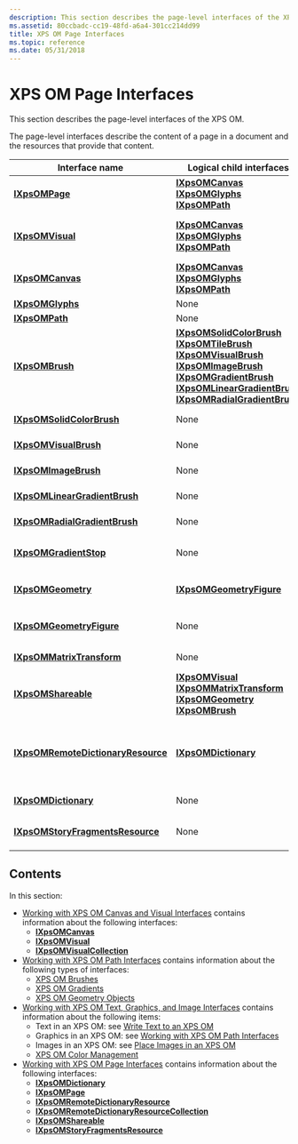 ```yaml
---
description: This section describes the page-level interfaces of the XPS OM.
ms.assetid: 80ccbadc-cc19-48fd-a6a4-301cc214dd99
title: XPS OM Page Interfaces
ms.topic: reference
ms.date: 05/31/2018
---
```


# XPS OM Page Interfaces

This section describes the page-level interfaces of the XPS OM.

The page-level interfaces describe the content of a page in a document and the resources that provide that content.



| Interface name                                                                      | Logical child interfaces                                                                                                                                                                                                                                                                                                                                                                                                                                    | Description                                                                                                                                                                                                                                         |
|-------------------------------------------------------------------------------------|-------------------------------------------------------------------------------------------------------------------------------------------------------------------------------------------------------------------------------------------------------------------------------------------------------------------------------------------------------------------------------------------------------------------------------------------------------------|-----------------------------------------------------------------------------------------------------------------------------------------------------------------------------------------------------------------------------------------------------|
| [**IXpsOMPage**](/windows/desktop/api/xpsobjectmodel/nn-xpsobjectmodel-ixpsompage)<br/>                                         | [**IXpsOMCanvas**](/windows/desktop/api/xpsobjectmodel/nn-xpsobjectmodel-ixpsomcanvas)<br/> [**IXpsOMGlyphs**](/windows/desktop/api/xpsobjectmodel/nn-xpsobjectmodel-ixpsomglyphs)<br/> [**IXpsOMPath**](/windows/desktop/api/xpsobjectmodel/nn-xpsobjectmodel-ixpsompath)<br/>                                                                                                                                                                                                                                                                                                                 | The root object of the page content.<br/> This object represents a document part.<br/>                                                                                                                                                  |
| [**IXpsOMVisual**](/windows/desktop/api/xpsobjectmodel/nn-xpsobjectmodel-ixpsomvisual)<br/>                                     | [**IXpsOMCanvas**](/windows/desktop/api/xpsobjectmodel/nn-xpsobjectmodel-ixpsomcanvas)<br/> [**IXpsOMGlyphs**](/windows/desktop/api/xpsobjectmodel/nn-xpsobjectmodel-ixpsomglyphs)<br/> [**IXpsOMPath**](/windows/desktop/api/xpsobjectmodel/nn-xpsobjectmodel-ixpsompath)<br/>                                                                                                                                                                                                                                                                                                                 | The base class of the interfaces that define visual objects such as text and graphics.<br/> Visual objects can be collected in an [**IXpsOMVisualCollection**](/windows/desktop/api/xpsobjectmodel/nn-xpsobjectmodel-ixpsomvisualcollection) interface.<br/>                              |
| [**IXpsOMCanvas**](/windows/desktop/api/xpsobjectmodel/nn-xpsobjectmodel-ixpsomcanvas)<br/>                                     | [**IXpsOMCanvas**](/windows/desktop/api/xpsobjectmodel/nn-xpsobjectmodel-ixpsomcanvas)<br/> [**IXpsOMGlyphs**](/windows/desktop/api/xpsobjectmodel/nn-xpsobjectmodel-ixpsomglyphs)<br/> [**IXpsOMPath**](/windows/desktop/api/xpsobjectmodel/nn-xpsobjectmodel-ixpsompath)<br/>                                                                                                                                                                                                                                                                                                                 | A collection of visual objects that can be treated as a single visual object.<br/>                                                                                                                                                            |
| [**IXpsOMGlyphs**](/windows/desktop/api/xpsobjectmodel/nn-xpsobjectmodel-ixpsomglyphs)<br/>                                     | None<br/>                                                                                                                                                                                                                                                                                                                                                                                                                                             | Describes the text on a page.<br/>                                                                                                                                                                                                            |
| [**IXpsOMPath**](/windows/desktop/api/xpsobjectmodel/nn-xpsobjectmodel-ixpsompath)<br/>                                         | None<br/>                                                                                                                                                                                                                                                                                                                                                                                                                                             | Describes a graphical path element.<br/>                                                                                                                                                                                                      |
| [**IXpsOMBrush**](/windows/desktop/api/xpsobjectmodel/nn-xpsobjectmodel-ixpsombrush)<br/>                                       | [**IXpsOMSolidColorBrush**](/windows/desktop/api/xpsobjectmodel/nn-xpsobjectmodel-ixpsomsolidcolorbrush)<br/> [**IXpsOMTileBrush**](/windows/desktop/api/xpsobjectmodel/nn-xpsobjectmodel-ixpsomtilebrush)<br/> [**IXpsOMVisualBrush**](/windows/desktop/api/xpsobjectmodel/nn-xpsobjectmodel-ixpsomvisualbrush)<br/> [**IXpsOMImageBrush**](/windows/desktop/api/xpsobjectmodel/nn-xpsobjectmodel-ixpsomimagebrush)<br/> [**IXpsOMGradientBrush**](/windows/desktop/api/xpsobjectmodel/nn-xpsobjectmodel-ixpsomgradientbrush)<br/> [**IXpsOMLinearGradientBrush**](/windows/desktop/api/xpsobjectmodel/nn-xpsobjectmodel-ixpsomlineargradientbrush)<br/> [**IXpsOMRadialGradientBrush**](/windows/desktop/api/xpsobjectmodel/nn-xpsobjectmodel-ixpsomradialgradientbrush)<br/> | A brush is used to fill an area or the stroke of a line.<br/>                                                                                                                                                                                 |
| [**IXpsOMSolidColorBrush**](/windows/desktop/api/xpsobjectmodel/nn-xpsobjectmodel-ixpsomsolidcolorbrush)<br/>                   | None<br/>                                                                                                                                                                                                                                                                                                                                                                                                                                             | Provides a solid color to fill an area or the stroke of a line. <br/>                                                                                                                                                                         |
| [**IXpsOMVisualBrush**](/windows/desktop/api/xpsobjectmodel/nn-xpsobjectmodel-ixpsomvisualbrush)<br/>                           | None<br/>                                                                                                                                                                                                                                                                                                                                                                                                                                             | Provides an object such as a path, glyph, or canvas to fill an area or the stroke of a line. <br/>                                                                                                                                            |
| [**IXpsOMImageBrush**](/windows/desktop/api/xpsobjectmodel/nn-xpsobjectmodel-ixpsomimagebrush)<br/>                             | None<br/>                                                                                                                                                                                                                                                                                                                                                                                                                                             | Provides an image (or a partial image) to fill an area or the stroke of a line. <br/>                                                                                                                                                         |
| [**IXpsOMLinearGradientBrush**](/windows/desktop/api/xpsobjectmodel/nn-xpsobjectmodel-ixpsomlineargradientbrush)<br/>           | None<br/>                                                                                                                                                                                                                                                                                                                                                                                                                                             | Provides a linear gradient to fill an area or the stroke of a line.<br/>                                                                                                                                                                      |
| [**IXpsOMRadialGradientBrush**](/windows/desktop/api/xpsobjectmodel/nn-xpsobjectmodel-ixpsomradialgradientbrush)<br/>           | None<br/>                                                                                                                                                                                                                                                                                                                                                                                                                                             | Provides a radial gradient to fill an area or the stroke of a line.<br/>                                                                                                                                                                      |
| [**IXpsOMGradientStop**](/windows/desktop/api/xpsobjectmodel/nn-xpsobjectmodel-ixpsomgradientstop)<br/>                         | None<br/>                                                                                                                                                                                                                                                                                                                                                                                                                                             | A single-color value and location that defines an inflection point within a linear or radial gradient.<br/>                                                                                                                                   |
| [**IXpsOMGeometry**](/windows/desktop/api/xpsobjectmodel/nn-xpsobjectmodel-ixpsomgeometry)<br/>                                 | [**IXpsOMGeometryFigure**](/windows/desktop/api/xpsobjectmodel/nn-xpsobjectmodel-ixpsomgeometryfigure)<br/>                                                                                                                                                                                                                                                                                                                                                                                             | Specifies region to be used as a clipping region or as a path definition. Consists of one or more [**IXpsOMGeometryFigure**](/windows/desktop/api/xpsobjectmodel/nn-xpsobjectmodel-ixpsomgeometryfigure) interfaces. <br/>                                                                      |
| [**IXpsOMGeometryFigure**](/windows/desktop/api/xpsobjectmodel/nn-xpsobjectmodel-ixpsomgeometryfigure)<br/>                     | None<br/>                                                                                                                                                                                                                                                                                                                                                                                                                                             | A part of the region that is specified by an [**IXpsOMGeometry**](/windows/desktop/api/xpsobjectmodel/nn-xpsobjectmodel-ixpsomgeometry) interface and that consists of one or more segments.<br/>                                                                                               |
| [**IXpsOMMatrixTransform**](/windows/desktop/api/xpsobjectmodel/nn-xpsobjectmodel-ixpsommatrixtransform)<br/>                   | None<br/>                                                                                                                                                                                                                                                                                                                                                                                                                                             | Specifies the affine matrix transformation to be applied to the object during rendering. <br/>                                                                                                                                                |
| [**IXpsOMShareable**](/windows/desktop/api/xpsobjectmodel/nn-xpsobjectmodel-ixpsomshareable)<br/>                               | [**IXpsOMVisual**](/windows/desktop/api/xpsobjectmodel/nn-xpsobjectmodel-ixpsomvisual)<br/> [**IXpsOMMatrixTransform**](/windows/desktop/api/xpsobjectmodel/nn-xpsobjectmodel-ixpsommatrixtransform)<br/> [**IXpsOMGeometry**](/windows/desktop/api/xpsobjectmodel/nn-xpsobjectmodel-ixpsomgeometry)<br/> [**IXpsOMBrush**](/windows/desktop/api/xpsobjectmodel/nn-xpsobjectmodel-ixpsombrush)<br/>                                                                                                                                                                                                                                         | The base interface for interfaces that can be stored in a resource dictionary and shared.<br/>                                                                                                                                                |
| [**IXpsOMRemoteDictionaryResource**](/windows/desktop/api/xpsobjectmodel/nn-xpsobjectmodel-ixpsomremotedictionaryresource)<br/> | [**IXpsOMDictionary**](/windows/desktop/api/xpsobjectmodel/nn-xpsobjectmodel-ixpsomdictionary)<br/>                                                                                                                                                                                                                                                                                                                                                                                                     | A resource dictionary contains resources that can be shared.<br/> A list of resource dictionaries can be collected into an [**IXpsOMRemoteDictionaryResourceCollection**](/windows/desktop/api/xpsobjectmodel/nn-xpsobjectmodel-ixpsomremotedictionaryresourcecollection) interface.<br/> |
| [**IXpsOMDictionary**](/windows/desktop/api/xpsobjectmodel/nn-xpsobjectmodel-ixpsomdictionary)<br/>                             | None<br/>                                                                                                                                                                                                                                                                                                                                                                                                                                             | References the resources that are shared by other objects.<br/>                                                                                                                                                                               |
| [**IXpsOMStoryFragmentsResource**](/windows/desktop/api/xpsobjectmodel/nn-xpsobjectmodel-ixpsomstoryfragmentsresource)<br/>     | None<br/>                                                                                                                                                                                                                                                                                                                                                                                                                                             | Provides access to the content of the resource stream of the StoryFragments part of the document.<br/>                                                                                                                                        |



 

## Contents

In this section:

-   [Working with XPS OM Canvas and Visual Interfaces](working-with-xpsomcanvas-interfaces.md) contains information about the following interfaces:
    -   [**IXpsOMCanvas**](/windows/desktop/api/xpsobjectmodel/nn-xpsobjectmodel-ixpsomcanvas)
    -   [**IXpsOMVisual**](/windows/desktop/api/xpsobjectmodel/nn-xpsobjectmodel-ixpsomvisual)
    -   [**IXpsOMVisualCollection**](/windows/desktop/api/xpsobjectmodel/nn-xpsobjectmodel-ixpsomvisualcollection)
-   [Working with XPS OM Path Interfaces](working-with-xps-object-model-path-interfaces.md) contains information about the following types of interfaces:
    -   [XPS OM Brushes](xps-object-model-brushes.md)
    -   [XPS OM Gradients](xps-object-model-gradients.md)
    -   [XPS OM Geometry Objects](xps-object-model-geometry-objects.md)
-   [Working with XPS OM Text, Graphics, and Image Interfaces](working-with-xps-object-model-text-and-image-interfaces.md) contains information about the following items:
    -   Text in an XPS OM: see [Write Text to an XPS OM](write-text-to-an-xps-om.md)
    -   Graphics in an XPS OM: see [Working with XPS OM Path Interfaces](working-with-xps-object-model-path-interfaces.md)
    -   Images in an XPS OM: see [Place Images in an XPS OM](place-images-in-an-xps-om.md)
    -   [XPS OM Color Management](xps-object-model-color-interfaces.md)
-   [Working with XPS OM Page Interfaces](working-with-xpsompage-interfaces.md) contains information about the following interfaces:
    -   [**IXpsOMDictionary**](/windows/desktop/api/xpsobjectmodel/nn-xpsobjectmodel-ixpsomdictionary)
    -   [**IXpsOMPage**](/windows/desktop/api/xpsobjectmodel/nn-xpsobjectmodel-ixpsompage)
    -   [**IXpsOMRemoteDictionaryResource**](/windows/desktop/api/xpsobjectmodel/nn-xpsobjectmodel-ixpsomremotedictionaryresource)
    -   [**IXpsOMRemoteDictionaryResourceCollection**](/windows/desktop/api/xpsobjectmodel/nn-xpsobjectmodel-ixpsomremotedictionaryresourcecollection)
    -   [**IXpsOMShareable**](/windows/desktop/api/xpsobjectmodel/nn-xpsobjectmodel-ixpsomshareable)
    -   [**IXpsOMStoryFragmentsResource**](/windows/desktop/api/xpsobjectmodel/nn-xpsobjectmodel-ixpsomstoryfragmentsresource)

 

 





